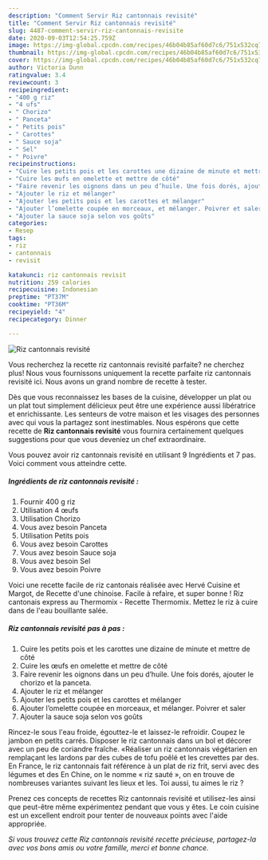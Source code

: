 ```yaml
---
description: "Comment Servir Riz cantonnais revisité"
title: "Comment Servir Riz cantonnais revisité"
slug: 4487-comment-servir-riz-cantonnais-revisite
date: 2020-09-03T12:54:25.759Z
image: https://img-global.cpcdn.com/recipes/46b04b85af60d7c6/751x532cq70/riz-cantonnais-revisite-photo-principale-de-la-recette.jpg
thumbnail: https://img-global.cpcdn.com/recipes/46b04b85af60d7c6/751x532cq70/riz-cantonnais-revisite-photo-principale-de-la-recette.jpg
cover: https://img-global.cpcdn.com/recipes/46b04b85af60d7c6/751x532cq70/riz-cantonnais-revisite-photo-principale-de-la-recette.jpg
author: Victoria Dunn
ratingvalue: 3.4
reviewcount: 3
recipeingredient:
- "400 g riz"
- "4 ufs"
- " Chorizo"
- " Panceta"
- " Petits pois"
- " Carottes"
- " Sauce soja"
- " Sel"
- " Poivre"
recipeinstructions:
- "Cuire les petits pois et les carottes une dizaine de minute et mettre de côté"
- "Cuire les œufs en omelette et mettre de côté"
- "Faire revenir les oignons dans un peu d’huile. Une fois dorés, ajouter le chorizo et la panceta."
- "Ajouter le riz et mélanger"
- "Ajouter les petits pois et les carottes et mélanger"
- "Ajouter l’omelette coupée en morceaux, et mélanger. Poivrer et saler"
- "Ajouter la sauce soja selon vos goûts"
categories:
- Resep
tags:
- riz
- cantonnais
- revisit

katakunci: riz cantonnais revisit 
nutrition: 259 calories
recipecuisine: Indonesian
preptime: "PT37M"
cooktime: "PT36M"
recipeyield: "4"
recipecategory: Dinner

---
```



![Riz cantonnais revisité](https://img-global.cpcdn.com/recipes/46b04b85af60d7c6/751x532cq70/riz-cantonnais-revisite-photo-principale-de-la-recette.jpg)

Vous recherchez la recette riz cantonnais revisité parfaite? ne cherchez plus! Nous vous fournissons uniquement la recette parfaite riz cantonnais revisité ici. Nous avons un grand nombre de recette à tester.

Dès que vous reconnaissez les bases de la cuisine, développer un plat ou un plat tout simplement délicieux peut être une expérience aussi libératrice et enrichissante. Les senteurs de votre maison et les visages des personnes avec qui vous la partagez sont inestimables. Nous espérons que cette recette de <strong> Riz cantonnais revisité </strong> vous fournira certainement quelques suggestions pour que vous deveniez un chef extraordinaire.

<!--inarticleads1-->

Vous pouvez avoir riz cantonnais revisité en utilisant 9 Ingrédients et 7 pas. Voici comment vous atteindre cette.

##### Ingrédients de riz cantonnais revisité :

1. Fournir 400 g riz
1. Utilisation 4 œufs
1. Utilisation  Chorizo
1. Vous avez besoin  Panceta
1. Utilisation  Petits pois
1. Vous avez besoin  Carottes
1. Vous avez besoin  Sauce soja
1. Vous avez besoin  Sel
1. Vous avez besoin  Poivre


Voici une recette facile de riz cantonais réalisée avec Hervé Cuisine et Margot, de Recette d&#39;une chinoise. Facile à refaire, et super bonne ! Riz cantonais express au Thermomix - Recette Thermomix. Mettez le riz à cuire dans de l&#39;eau bouillante salée. 

<!--inarticleads2-->

##### Riz cantonnais revisité pas à pas :

1. Cuire les petits pois et les carottes une dizaine de minute et mettre de côté
1. Cuire les œufs en omelette et mettre de côté
1. Faire revenir les oignons dans un peu d’huile. Une fois dorés, ajouter le chorizo et la panceta.
1. Ajouter le riz et mélanger
1. Ajouter les petits pois et les carottes et mélanger
1. Ajouter l’omelette coupée en morceaux, et mélanger. Poivrer et saler
1. Ajouter la sauce soja selon vos goûts


Rincez-le sous l&#39;eau froide, égouttez-le et laissez-le refroidir. Coupez le jambon en petits carrés. Disposer le riz cantonnais dans un bol et décorer avec un peu de coriandre fraîche. «Réaliser un riz cantonnais végétarien en remplaçant les lardons par des cubes de tofu poêlé et les crevettes par des. En France, le riz cantonnais fait référence à un plat de riz frit, servi avec des légumes et des En Chine, on le nomme « riz sauté », on en trouve de nombreuses variantes suivant les lieux et les. Toi aussi, tu aimes le riz ? 

<!--inarticleads1-->

<p>
Prenez ces concepts de recettes Riz cantonnais revisité et utilisez-les ainsi que peut-être même expérimentez pendant que vous y êtes. Le coin cuisine est un excellent endroit pour tenter de nouveaux points avec l'aide appropriée.
</p>

<p>
<i>Si vous trouvez cette Riz cantonnais revisité recette précieuse, partagez-la avec vos bons amis ou votre famille, merci et bonne chance.</i>
</p>
